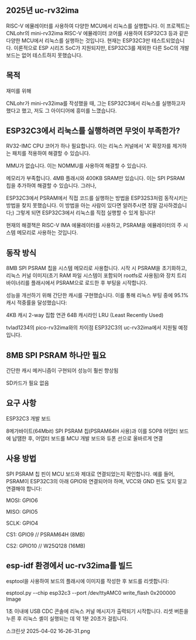 ## 2025년 uc-rv32ima

RISC-V 에뮬레이터를 사용하여 다양한 MCU에서 리눅스를 실행합니다. 이 프로젝트는 CNLohr의 mini-rv32ima RISC-V
 에뮬레이터 코어를 사용하여 ESP32C3 등과 같은 다양한 MCU에서 리눅스를 실행하는 것입니다. 
 현재는 ESP32C3만 테스트되었습니다. 이론적으로 ESP 시리즈 SoC가 지원되지만, ESP32C3를 제외한 다른 SoC의 개발 
 보드는 없어 테스트하지 못했습니다.

## 목적
재미를 위해

CNLohr가 mini-rv32ima를 작성했을 때, 그는 ESP32C3에서 리눅스를 실행하고자 했다고 했고, 저도 그 아이디어에 
흥미를 느꼈습니다.

## ESP32C3에서 리눅스를 실행하려면 무엇이 부족한가?
RV32-IMC CPU 코어가 하나 필요합니다. 이는 리눅스 커널에서 'A' 확장자를 제거하는 패치를 적용하여 해결할 수 있습니다.

MMU가 없습니다. 이는 NOMMU를 사용하여 해결할 수 있습니다.

메모리가 부족합니다. 4MB 플래시와 400KB SRAM만 있습니다. 이는 SPI PSRAM 칩을 추가하여 해결할 수 있습니다. 그러나,

ESP32C3에서 PSRAM에서 직접 코드를 실행하는 방법을 ESP32S3처럼 동작시키는 방법을 찾지 못했습니다. 
이 방법을 아는 사람이 있다면 알려주시면 정말 감사하겠습니다;) 
그렇게 되면 ESP32C3에서 리눅스를 직접 실행할 수 있게 됩니다!

현재의 해결책은 RISC-V IMA 에뮬레이터를 사용하고, PSRAM을 에뮬레이터의 주 시스템 메모리로 사용하는 것입니다.

## 동작 방식
8MB SPI PSRAM 칩을 시스템 메모리로 사용합니다. 시작 시 PSRAM을 초기화하고, 리눅스 커널 이미지(초기 RAM 파일 시스템이 
포함되어 rootfs로 사용됨)와 장치 트리 바이너리를 플래시에서 PSRAM으로 로드한 후 부팅을 시작합니다.

성능을 개선하기 위해 간단한 캐시를 구현했습니다. 이를 통해 리눅스 부팅 중에 95.1% 캐시 적중률을 달성했습니다:

4KB 캐시
2-way 집합 연관
64B 캐시라인
LRU (Least Recently Used)

tvlad1234의 pico-rv32ima와의 차이점
ESP32C3의 uc-rv32ima에서 지원될 예정입니다.

## 8MB SPI PSRAM 하나만 필요

간단한 캐시 메커니즘이 구현되어 성능이 훨씬 향상됨

SD카드가 필요 없음

## 요구 사항
ESP32C3 개발 보드

8메가바이트(64Mbit) SPI PSRAM 칩(PSRAM64H 사용)과 이를 SOP8 어댑터 보드에 납땜한 후, 어댑터 보드를
 MCU 개발 보드와 듀폰 선으로 올바르게 연결

## 사용 방법
SPI PSRAM 칩 핀이 MCU 보드와 제대로 연결되었는지 확인합니다. 예를 들어, PSRAM이 ESP32C3의 아래 GPIO와 
연결되어야 하며, VCC와 GND 핀도 잊지 말고 연결해야 합니다:

MOSI: GPIO6

MISO: GPIO5

SCLK: GPIO4

CS1: GPIO9  // PSRAM64H (8MB)

CS2: GPIO10 // W25Q128 (16MB) 

## esp-idf 환경에서 uc-rv32ima를 빌드

esptool을 사용하여 보드의 플래시에 이미지를 작성한 후 보드를 리셋합니다:

esptool.py --chip esp32c3 --port /dev/ttyAMC0 write_flash 0x200000 Image 

1초 이내에 USB CDC 콘솔에 리눅스 커널 메시지가 출력되기 시작합니다. 리셋 버튼을 누른 후 리눅스 셸이
 실행되는 데 약 1분 20초가 걸립니다.

스크린샷 2025-04-02 16-26-31.png
